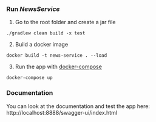 ### Run *NewsService* 

1. Go to the root folder and create a jar file
```
./gradlew clean build -x test
```
2. Build a docker image
```
docker build -t news-service . --load
```
3. Run the app with [docker-compose](./docker-compose.yml)
```
docker-compose up
```
### Documentation
You can look at the documentation and test the app here: http://localhost:8888/swagger-ui/index.html
